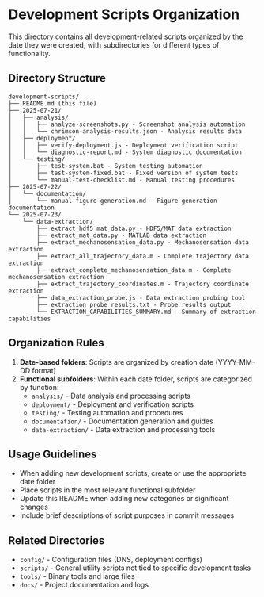 # Development Scripts Organization

This directory contains all development-related scripts organized by the date they were created, with subdirectories for different types of functionality.

## Directory Structure

```
development-scripts/
├── README.md (this file)
├── 2025-07-21/
│   ├── analysis/
│   │   ├── analyze-screenshots.py - Screenshot analysis automation
│   │   └── chrimson-analysis-results.json - Analysis results data
│   ├── deployment/
│   │   ├── verify-deployment.js - Deployment verification script
│   │   └── diagnostic-report.md - System diagnostic documentation
│   └── testing/
│       ├── test-system.bat - System testing automation
│       ├── test-system-fixed.bat - Fixed version of system tests
│       └── manual-test-checklist.md - Manual testing procedures
├── 2025-07-22/
│   └── documentation/
│       └── manual-figure-generation.md - Figure generation documentation
└── 2025-07-23/
    └── data-extraction/
        ├── extract_hdf5_mat_data.py - HDF5/MAT data extraction
        ├── extract_mat_data.py - MATLAB data extraction
        ├── extract_mechanosensation_data.py - Mechanosensation data extraction
        ├── extract_all_trajectory_data.m - Complete trajectory data extraction
        ├── extract_complete_mechanosensation_data.m - Complete mechanosensation extraction
        ├── extract_trajectory_coordinates.m - Trajectory coordinate extraction
        ├── data_extraction_probe.js - Data extraction probing tool
        ├── extraction_probe_results.txt - Probe results output
        └── EXTRACTION_CAPABILITIES_SUMMARY.md - Summary of extraction capabilities
```

## Organization Rules

1. **Date-based folders**: Scripts are organized by creation date (YYYY-MM-DD format)
2. **Functional subfolders**: Within each date folder, scripts are categorized by function:
   - `analysis/` - Data analysis and processing scripts
   - `deployment/` - Deployment and verification scripts
   - `testing/` - Testing automation and procedures
   - `documentation/` - Documentation generation and guides
   - `data-extraction/` - Data extraction and processing tools

## Usage Guidelines

- When adding new development scripts, create or use the appropriate date folder
- Place scripts in the most relevant functional subfolder
- Update this README when adding new categories or significant changes
- Include brief descriptions of script purposes in commit messages

## Related Directories

- `config/` - Configuration files (DNS, deployment configs)
- `scripts/` - General utility scripts not tied to specific development tasks
- `tools/` - Binary tools and large files
- `docs/` - Project documentation and logs 